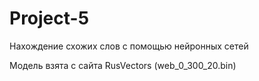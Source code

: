 # Project-5
Нахождение схожих слов с помощью нейронных сетей

Модель взята с сайта RusVectors (web_0_300_20.bin)
